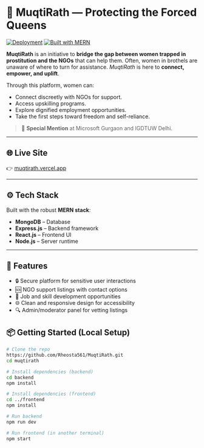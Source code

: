 # 👑 MuqtiRath — Protecting the Forced Queens

[![Deployment](https://img.shields.io/badge/Deployed-Live-green)](https://muqtirath.vercel.app)
[![Built with MERN](https://img.shields.io/badge/Stack-MERN-blueviolet)](#)

**MuqtiRath** is an initiative to **bridge the gap between women trapped in prostitution and the NGOs** that can help them. Often, women in brothels are unaware of where to turn for assistance. *MuqtiRath* is here to **connect, empower, and uplift**.

Through this platform, women can:
- Connect discreetly with NGOs for support.
- Access upskilling programs.
- Explore dignified employment opportunities.
- Take the first steps toward freedom and self-reliance.

> 🌟 **Special Mention** at Microsoft Gurgaon and IGDTUW Delhi.

---

## 🌐 Live Site

👉 [muqtirath.vercel.app](https://muqtirath.vercel.app)

---

## ⚙️ Tech Stack

Built with the robust **MERN stack**:
- **MongoDB** – Database
- **Express.js** – Backend framework
- **React.js** – Frontend UI
- **Node.js** – Server runtime

---

## 🚀 Features

- 🔒 Secure platform for sensitive user interactions
- 🆘 NGO support listings with contact options
- 💼 Job and skill development opportunities
- 🌐 Clean and responsive design for accessibility
- 🔍 Admin/moderator panel for vetting listings

## 📦 Getting Started (Local Setup)

```bash
# Clone the repo
https://github.com/Rheosta561/MuqtiRath.git
cd muqtirath

# Install dependencies (backend)
cd backend
npm install

# Install dependencies (frontend)
cd ../frontend
npm install

# Run backend
npm run dev

# Run frontend (in another terminal)
npm start
